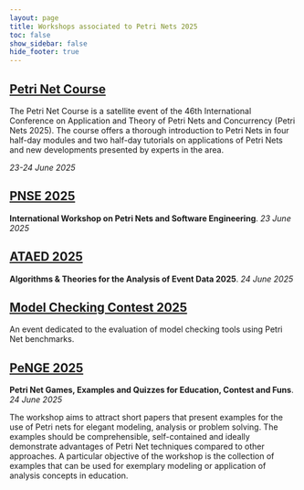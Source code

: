 ```yaml
---
layout: page
title: Workshops associated to Petri Nets 2025
toc: false
show_sidebar: false
hide_footer: true
---
```


##  [Petri Net Course](https://www.fernuni-hagen.de/pnc/pnc2025/)

The Petri Net Course is a satellite event of the 46th International Conference on Application and Theory of Petri Nets and Concurrency (Petri Nets 2025). The course offers a thorough introduction to Petri Nets in four half-day modules and two half-day tutorials on applications of Petri Nets and new developments presented by experts in the area.

*23-24 June 2025*


##  [PNSE 2025](https://www.informatik.uni-hamburg.de/TGI/events/pnse/pnse25/)

__International Workshop on Petri Nets and Software Engineering__.
*23 June 2025*

## [ATAED 2025](https://www.fernuni-hagen.de/ataed/ataed2025/)

__Algorithms &amp; Theories for the Analysis of Event Data 2025__.
*24 June 2025*

## [Model Checking Contest 2025](https://mcc.lip6.fr/)

An event dedicated to the evaluation of model checking tools using Petri Net benchmarks.

## [PeNGE 2025](https://www.fernuni-hagen.de/penge/penge2025/)

__Petri Net Games, Examples and Quizzes for Education, Contest and Funs__.
*24 June 2025*

The workshop aims to attract short papers that present examples for the use of
Petri nets for elegant modeling, analysis or problem solving. The examples
should be comprehensible, self-contained and ideally demonstrate advantages of
Petri Net techniques compared to other approaches. A particular objective of
the workshop is the collection of examples that can be used for exemplary
modeling or application of analysis concepts in education.
